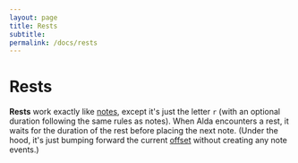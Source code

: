 ---layout: pagetitle: Restssubtitle:permalink: /docs/rests---# Rests**Rests** work exactly like [notes](..docs/notes), except it's just the letter `r` (with an optional duration following the same rules as notes). When Alda encounters a rest, it waits for the duration of the rest before placing the next note. (Under the hood, it's just bumping forward the current [offset](../docs/offset) without creating any note events.) 